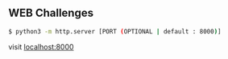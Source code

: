 ## WEB Challenges

```bash
$ python3 -m http.server [PORT (OPTIONAL | default : 8000)]
```

visit 
<a href="http://localhost:8000" target="_blank" rel="noopener">localhost:8000</a>
